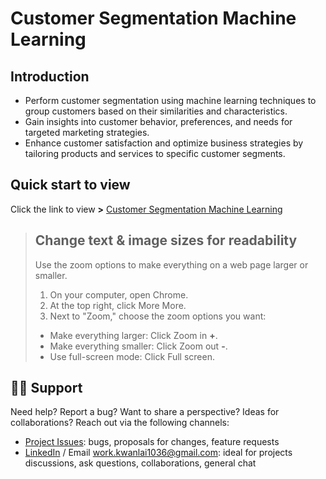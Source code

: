 # Customer Segmentation Machine Learning

## Introduction
- Perform customer segmentation using machine learning techniques to group customers based on their similarities and characteristics.
- Gain insights into customer behavior, preferences, and needs for targeted marketing strategies.
- Enhance customer satisfaction and optimize business strategies by tailoring products and services to specific customer segments.

<!--
### Steps for Customer Segmentation:

1. Data Collection:
   - Gather relevant customer data, such as demographics, purchase history, browsing behavior, and feedback.

2. Data Preprocessing:
   - Clean the data by handling missing values, removing outliers, and normalizing numerical features.
   - Perform feature engineering to extract meaningful insights and create new relevant features.

3. Exploratory Data Analysis (EDA):
   - Analyze and visualize the data to understand patterns, correlations, and distributions.
   - Identify key variables and factors that may influence customer segmentation.

4. Feature Selection:
   - Select the most relevant features that contribute significantly to customer segmentation.
   - Use techniques like correlation analysis, feature importance, or dimensionality reduction methods.

5. Model Selection:
   - Choose appropriate machine learning algorithms for customer segmentation, such as clustering algorithms (e.g., K-means, hierarchical clustering) or dimensionality reduction techniques (e.g., PCA, t-SNE).

6. Model Training and Evaluation:
   - Split the data into training and testing sets.
   - Train the selected model using the training data and evaluate its performance using appropriate metrics.
   - Fine-tune the model parameters to optimize performance if necessary.

7. Customer Segmentation:
   - Apply the trained model to segment customers based on their characteristics and behavior.
   - Analyze and interpret the resulting customer segments to identify actionable insights.

8. Implementation and Action:
   - Develop targeted marketing strategies and personalized campaigns for each customer segment.
   - Monitor and evaluate the effectiveness of the implemented strategies.
-->

## Quick start to view
Click the link to view **>** [Customer Segmentation Machine Learning](https://lai-ai-bi-ci.github.io/Customer_Segmentation_Machine_Learning/)

<!--Method 2: Please download **<u>*index.html*</u>** to view on your browser. This dynamic HTML page allows for interactivity and real-time data processing.-->

> ## Change text & image sizes for readability
> Use the zoom options to make everything on a web page larger or smaller.
> 1. On your computer, open Chrome.
> 2. At the top right, click More More.
> 3. Next to "Zoom," choose the zoom options you want:
>   - Make everything larger: Click Zoom in **+**.
>   - Make everything smaller: Click Zoom out **-**.
>   - Use full-screen mode: Click Full screen.

## 🤝🏽 Support
Need help? Report a bug? Want to share a perspective? Ideas for collaborations? Reach out via the following channels:

- [Project Issues](https://github.com/Lai-AI-BI-CI/Product_Channel_Sales_Analysis/issues): bugs, proposals for changes, feature requests
- [LinkedIn](https://www.linkedin.com/in/kwan-lai-yeung/) / Email [work.kwanlai1036@gmail.com](mailto:work.kwanlai1036@gmail.com): ideal for projects discussions, ask questions, collaborations, general chat
